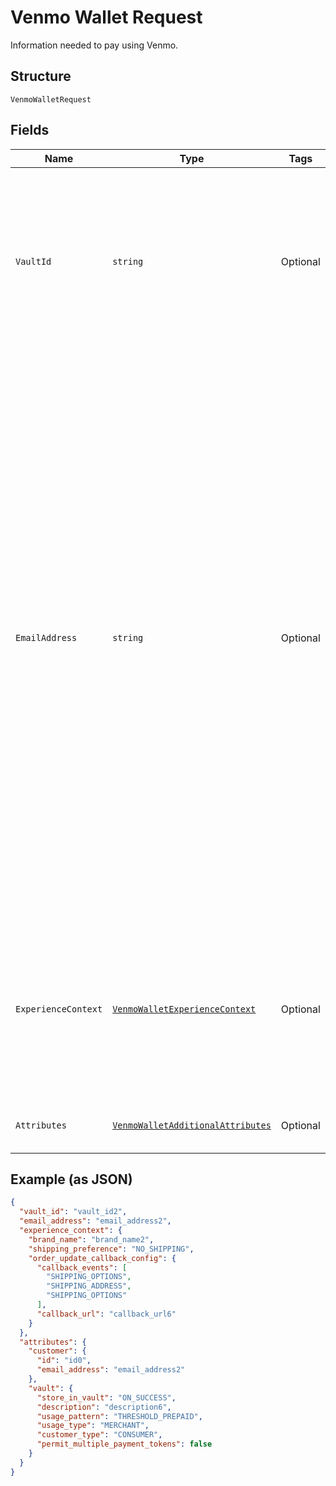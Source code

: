 
# Venmo Wallet Request

Information needed to pay using Venmo.

## Structure

`VenmoWalletRequest`

## Fields

| Name | Type | Tags | Description |
|  --- | --- | --- | --- |
| `VaultId` | `string` | Optional | The PayPal-generated ID for the vaulted payment source. This ID should be stored on the merchant's server so the saved payment source can be used for future transactions.<br>**Constraints**: *Minimum Length*: `1`, *Maximum Length*: `255`, *Pattern*: `^[0-9a-zA-Z_-]+$` |
| `EmailAddress` | `string` | Optional | The internationalized email address. Note: Up to 64 characters are allowed before and 255 characters are allowed after the @ sign. However, the generally accepted maximum length for an email address is 254 characters. The pattern verifies that an unquoted @ sign exists.<br>**Constraints**: *Minimum Length*: `3`, *Maximum Length*: `254`, *Pattern*: ``(?:[a-zA-Z0-9!#$%&'*+/=?^_`{\|}~-]+(?:\.[a-zA-Z0-9!#$%&'*+/=?^_`{\|}~-]+)*\|(?:[\x01-\x08\x0b\x0c\x0e-\x1f\x21\x23-\x5b\x5d-\x7f]\|\[\x01-\x09\x0b\x0c\x0e-\x7f])*")@(?:(?:[a-zA-Z0-9](?:[a-zA-Z0-9-]*[a-zA-Z0-9])?\.)+[a-zA-Z0-9](?:[a-zA-Z0-9-]*[a-zA-Z0-9])?\|\[(?:(?:(2(5[0-5]\|[0-4][0-9])\|1[0-9][0-9]\|[1-9]?[0-9]))\.){3}(?:(2(5[0-5]\|[0-4][0-9])\|1[0-9][0-9]\|[1-9]?[0-9])\|[a-zA-Z0-9-]*[a-zA-Z0-9]:(?:[\x01-\x08\x0b\x0c\x0e-\x1f\x21-\x5a\x53-\x7f]\|\[\x01-\x09\x0b\x0c\x0e-\x7f])+)\])`` |
| `ExperienceContext` | [`VenmoWalletExperienceContext`](../../doc/models/venmo-wallet-experience-context.md) | Optional | Customizes the buyer experience during the approval process for payment with Venmo. Note: Partners and Marketplaces might configure shipping_preference during partner account setup, which overrides the request values. |
| `Attributes` | [`VenmoWalletAdditionalAttributes`](../../doc/models/venmo-wallet-additional-attributes.md) | Optional | Additional attributes associated with the use of this Venmo Wallet. |

## Example (as JSON)

```json
{
  "vault_id": "vault_id2",
  "email_address": "email_address2",
  "experience_context": {
    "brand_name": "brand_name2",
    "shipping_preference": "NO_SHIPPING",
    "order_update_callback_config": {
      "callback_events": [
        "SHIPPING_OPTIONS",
        "SHIPPING_ADDRESS",
        "SHIPPING_OPTIONS"
      ],
      "callback_url": "callback_url6"
    }
  },
  "attributes": {
    "customer": {
      "id": "id0",
      "email_address": "email_address2"
    },
    "vault": {
      "store_in_vault": "ON_SUCCESS",
      "description": "description6",
      "usage_pattern": "THRESHOLD_PREPAID",
      "usage_type": "MERCHANT",
      "customer_type": "CONSUMER",
      "permit_multiple_payment_tokens": false
    }
  }
}
```

